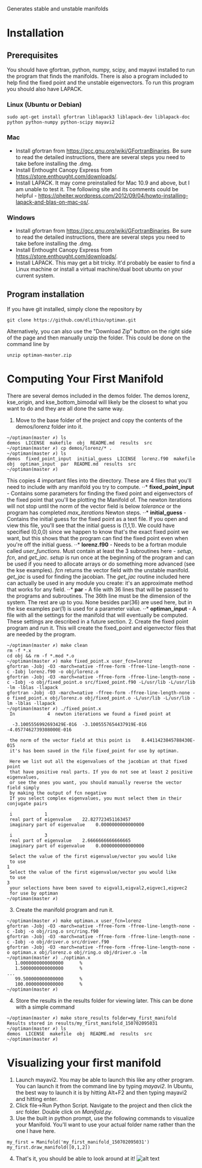 Generates stable and unstable manifolds

# Installation
## Prerequisites
You should have gfortran, python, numpy, scipy, and mayavi installed to run the program that finds the manifolds. There is also a program included to help find the fixed point and the unstable eigenvectors. To run this program you should also have LAPACK.

### Linux (Ubuntu or Debian)
```
sudo apt-get install gfortran liblapack3 liblapack-dev liblapack-doc python python-numpy python-scipy mayavi2
```

### Mac
* Install gfortran from https://gcc.gnu.org/wiki/GFortranBinaries. Be sure to read the detailed instructions, there are several steps you need to take before installing the .dmg.
* Install Enthought Canopy Express from https://store.enthought.com/downloads/. 
* Install LAPACK. It may come preinstalled for Mac 10.9 and above, but I am unable to test it. The following site and its comments could be helpful - https://pheiter.wordpress.com/2012/09/04/howto-installing-lapack-and-blas-on-mac-os/.

### Windows 
* Install gfortran from https://gcc.gnu.org/wiki/GFortranBinaries. Be sure to read the detailed instructions, there are several steps you need to take before installing the .dmg.
* Install Enthought Canopy Express from https://store.enthought.com/downloads/. 
* Install LAPACK. This may get a bit tricky. It'd probably be easier to find a Linux machine or install a virtual machine/dual boot ubuntu on your current system.

## Program installation
If you have git installed, simply clone the repository by 
```
git clone https://github.com/dlithio/optiman.git
```
Alternatively, you can also use the "Download Zip" button on the right side of the page and then manually unzip the folder. This could be done on the command line by 
```
unzip optiman-master.zip
```

# Computing Your First Manifold

There are several demos included in the demos folder. The demos lorenz, kse_origin, and kse_bottom_bimodal will likely be the closest to what you want to do and they are all done the same way.

1. Move to the base folder of the project and copy the contents of the demos/lorenz folder into it.
```
~/optiman(master ✗) ls
demos  LICENSE  makefile  obj  README.md  results  src
~/optiman(master ✗) cp demos/lorenz/* .
~/optiman(master ✗) ls
demos  fixed_point_input  initial_guess  LICENSE  lorenz.f90  makefile  obj  optiman_input  par  README.md  results  src
~/optiman(master ✗) 
```
This copies 4 important files into the directory. These are 4 files that you'll need to include with any manifold you try to compute.
⋅⋅* **fixed_point_input** - Contains some parameters for finding the fixed point and eigenvectors of the fixed point that you'll be plotting the Manifold of. The newton iterations will not stop until the norm of the vector field is below *tolerance* or the program has completed *max_iterations* Newton steps.
⋅⋅* **initial_guess** - Contains the initial guess for the fixed point as a text file. If you open and view this file, you'll see that the initial guess is (1,1,1). We could have specified (0,0,0) since we happen to know that's the exact fixed point we want, but this shows that the program can find the fixed point even when you're off the initial guess.
⋅⋅* **lorenz.f90** - Needs to be a fortran module called *user_functions*. Must contain at least the 3 subroutines here - *setup*, *fcn*, and *get_jac*. *setup* is run once at the beginning of the program and can be used if you need to allocate arrays or do something more advanced (see the kse examples). *fcn* returns the vector field with the unstable manifold. *get_jac* is used for finding the jacobian. The *get_jac* routine included here can actually be used in any module you create: it's an approximate method that works for any field.
⋅⋅* **par** - A file with 36 lines that will be passed to the programs and subroutines. The 36th line must be the dimension of the system. The rest are up to you. None besides par(36) are used here, but in the kse examples par(1) is used for a parameter value.
⋅⋅* **optiman_input** - A file with all the settings for the manifold that will eventually be computed. These settings are described in a future section.
2. Create the fixed point program and run it. This will create the fixed_point and eigenvector files that are needed by the program.
```
~/optiman(master ✗) make clean
rm -f *.x
cd obj && rm -f *.mod *.o
~/optiman(master ✗) make fixed_point.x user_fcn=lorenz
gfortran -Jobj -O3 -march=native -ffree-form -ffree-line-length-none -c -Iobj lorenz.f90 -o obj/lorenz.o
gfortran -Jobj -O3 -march=native -ffree-form -ffree-line-length-none -c -Iobj -o obj/fixed_point.o src/fixed_point.f90 -L/usr/lib -L/usr/lib -lm -lblas -llapack
gfortran -Jobj -O3 -march=native -ffree-form -ffree-line-length-none -o fixed_point.x obj/lorenz.o obj/fixed_point.o -L/usr/lib -L/usr/lib -lm -lblas -llapack
~/optiman(master ✗) ./fixed_point.x 
 In            4  newton iterations we found a fixed point at
 
  -3.1005556992693429E-016  -3.1005557654437919E-016  -4.0577462739308000E-016
 
 the norm of the vector field at this point is    8.4411423845788430E-015
 it's has been saved in the file fixed_point for use by optiman.
 
 Here we list out all the eigenvalues of the jacobian at that fixed point
 that have positive real parts. If you do not see at least 2 positive eigenvalues,
 or see the ones you want, you should manually reverse the vector field simply
 by making the output of fcn negative
 If you select complex eigenvalues, you must select them in their conjugate pairs

 i            1
 real part of eigenvalue    22.827723451163457     
 imaginary part of eigenvalue    0.0000000000000000     

 i            3
 real part of eigenvalue    2.6666666666666665     
 imaginary part of eigenvalue    0.0000000000000000     
 
 Select the value of the first eigenvalue/vector you would like
 to use
1
 Select the value of the first eigenvalue/vector you would like
 to use
3
 your selections have been saved to eigval1,eigval2,eigvec1,eigvec2
 for use by optiman
~/optiman(master ✗) 
```
3. Create the manifold program and run it.
```
~/optiman(master ✗) make optiman.x user_fcn=lorenz
gfortran -Jobj -O3 -march=native -ffree-form -ffree-line-length-none -c -Iobj -o obj/ring.o src/ring.f90
gfortran -Jobj -O3 -march=native -ffree-form -ffree-line-length-none -c -Iobj -o obj/driver.o src/driver.f90
gfortran -Jobj -O3 -march=native -ffree-form -ffree-line-length-none -o optiman.x obj/lorenz.o obj/ring.o obj/driver.o -lm
~/optiman(master ✗) ./optiman.x 
   1.0000000000000000      %
   1.5000000000000000      %
...
   99.500000000000000      %
   100.00000000000000      %
~/optiman(master ✗) 
```
4. Store the results in the results folder for viewing later. This can be done with a simple command
```
~/optiman(master ✗) make store_results folder=my_first_manifold  
Results stored in results/my_first_manifold_150702095031
~/optiman(master ✗) ls
demos  LICENSE  makefile  obj  README.md  results  src
~/optiman(master ✗) 
```

# Visualizing your first manifold
1. Launch mayavi2. You may be able to launch this like any other program. You can launch it from the command line by typing *mayavi2*. In Ubuntu, the best way to launch it is by hitting Alt+F2 and then typing mayavi2 and hitting enter.
2. Click file->Run Python Script. Navigate to the project and then click the *src* folder. Double click on *Manifold.py*.
3. Use the built in python prompt, use the following commands to visualize your Manifold. You'll want to use your actual folder name rather than the one I have here.
```
my_first = Manifold('my_first_manifold_150702095031')
my_first.draw_manifold([0,1,2])
```
4. That's it, you should be able to look around at it! 
![alt text](https://raw.githubusercontent.com/dlithio/optiman/master/demos/images/lorenz.png "Mayavi Example
")




